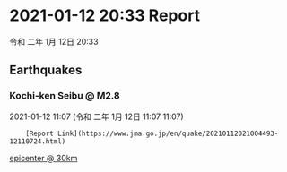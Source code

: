 # 2021-01-12 20:33 Report
令和 二年 1月 12日 20:33

## Earthquakes
### Kochi-ken Seibu @ M2.8
2021-01-12 11:07 (令和 二年 1月 12日 11:07 11:07)
  
        [Report Link](https://www.jma.go.jp/en/quake/20210112021004493-12110724.html)  
[epicenter @ 30km](https://www.google.com/maps/place/33°00'00%22+132°42'00%22/@33,132.7,17z/data=!3m1!4b1!4m5!3m4!1s0x0:0x0!8m2!3d33!4d132.7)